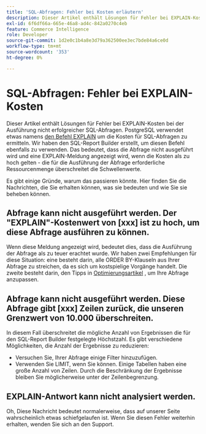 ```yaml
---
title: 'SQL-Abfragen: Fehler bei Kosten erläutern'
description: Dieser Artikel enthält Lösungen für Fehler bei EXPLAIN-Kosten bei der Ausführung nicht erfolgreicher SQL-Abfragen. PostgreSQL verwendet etwas namens [EXPLAIN-Befehl](https://www.postgresql.org/docs/9.5/static/using-explain.html), um die Kosten von SQL-Abfragen zu ermitteln. Wir haben den SQL-Report Builder erstellt, um diesen Befehl ebenfalls zu verwenden. Das bedeutet, dass die Abfrage nicht ausgeführt wird und eine EXPLAIN-Meldung angezeigt wird, wenn die Kosten als zu hoch gelten - die für die Ausführung der Abfrage erforderliche Ressourcenmenge überschreitet die Schwellenwerte.
exl-id: 6f6df66a-665e-46a8-ad4c-842a0270c4eb
feature: Commerce Intelligence
role: Developer
source-git-commit: 1d2e0c1b4a8e3d79a362500ee3ec7bde84a6ce0d
workflow-type: tm+mt
source-wordcount: '353'
ht-degree: 0%

---
```


# SQL-Abfragen: Fehler bei EXPLAIN-Kosten

Dieser Artikel enthält Lösungen für Fehler bei EXPLAIN-Kosten bei der Ausführung nicht erfolgreicher SQL-Abfragen. PostgreSQL verwendet etwas namens [den Befehl EXPLAIN](https://www.postgresql.org/docs/9.5/static/using-explain.html) um die Kosten für SQL-Abfragen zu ermitteln. Wir haben den SQL-Report Builder erstellt, um diesen Befehl ebenfalls zu verwenden. Das bedeutet, dass die Abfrage nicht ausgeführt wird und eine EXPLAIN-Meldung angezeigt wird, wenn die Kosten als zu hoch gelten - die für die Ausführung der Abfrage erforderliche Ressourcenmenge überschreitet die Schwellenwerte.

Es gibt einige Gründe, warum das passieren könnte. Hier finden Sie die Nachrichten, die Sie erhalten können, was sie bedeuten und wie Sie sie beheben können.

## Abfrage kann nicht ausgeführt werden. Der &quot;EXPLAIN&quot;-Kostenwert von \[xxx\] ist zu hoch, um diese Abfrage ausführen zu können.

Wenn diese Meldung angezeigt wird, bedeutet dies, dass die Ausführung der Abfrage als zu teuer erachtet wurde. Wir haben zwei Empfehlungen für diese Situation: eine besteht darin, alle ORDER BY-Klauseln aus Ihrer Abfrage zu streichen, da es sich um kostspielige Vorgänge handelt. Die zweite besteht darin, den Tipps in [Optimierungsartikel](https://experienceleague.adobe.com/docs/commerce-business-intelligence/mbi/best-practices/data/optimizing-your-sql-queries.html) , um Ihre Abfrage anzupassen.

## Abfrage kann nicht ausgeführt werden. Diese Abfrage gibt \[xxx\] Zeilen zurück, die unseren Grenzwert von 10.000 überschreiten.

In diesem Fall überschreitet die mögliche Anzahl von Ergebnissen die für den SQL-Report Builder festgelegte Höchstzahl. Es gibt verschiedene Möglichkeiten, die Anzahl der Ergebnisse zu reduzieren:

* Versuchen Sie, Ihrer Abfrage einige Filter hinzuzufügen.
* Verwenden Sie LIMIT, wenn Sie können. Einige Tabellen haben eine große Anzahl von Zeilen. Durch die Beschränkung der Ergebnisse bleiben Sie möglicherweise unter der Zeilenbegrenzung.

## EXPLAIN-Antwort kann nicht analysiert werden.

Oh, Diese Nachricht bedeutet normalerweise, dass auf unserer Seite wahrscheinlich etwas schiefgelaufen ist. Wenn Sie diesen Fehler weiterhin erhalten, wenden Sie sich an den Support.
